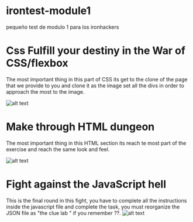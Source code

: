 # irontest-module1
pequeño test de modulo 1 para los ironhackers


# Css Fulfill your destiny in the War of CSS/flexbox

The most important thing in this part of CSS its get to the clone of the page that we provide to you and clone it as the image set all the divs in order to approach the most to the image.

![alt text](https://dzwonsemrish7.cloudfront.net/items/3m34141R2v1W0v0L2j0c/test-layout-mobile.png?v=c2b9a871)
<br>

# Make through HTML dungeon

The most important thing in this HTML section its reach te most part of the exercise and reach the same look and feel.

![alt text](https://res.cloudinary.com/drakarzamael/image/upload/v1568436149/folder-name/ed9b4f03-8098-4707-a8a9-0967b98cb511.jpg)

# Fight against the JavaScript hell

This is the final round in this fight, you have to complete all the instructions inside the javascript file and complete the task, you must reorganize the JSON file as "the clue lab " if you remember ??.
![alt text](https://res.cloudinary.com/drakarzamael/image/upload/v1538630826/folder-name/300.jpeg.jpg)
